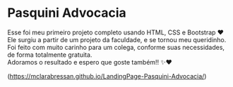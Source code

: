 # Pasquini Advocacia

Esse foi meu primeiro projeto completo usando HTML, CSS e Bootstrap ❤ <br>
Ele surgiu a partir de um projeto da faculdade, e se tornou meu queridinho. Foi feito com muito carinho para um colega, conforme suas necessidades, de forma totalmente gratuita. <br>
Adoramos o resultado e espero que goste também!! ✨❤ <br>

(https://mclarabressan.github.io/LandingPage-Pasquini-Advocacia/)
